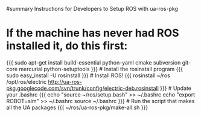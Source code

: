 #summary Instructions for Developers to Setup ROS with ua-ros-pkg

  # If the machine has never had ROS installed it, do this first:
  {{{
  sudo apt-get install build-essential python-yaml cmake subversion git-core mercurial python-setuptools
  }}}
    # Install the rosinstall program
    {{{
    sudo easy_install -U rosinstall
    }}}
      # Install ROS!
      {{{
      rosinstall ~/ros /opt/ros/electric http://ua-ros-pkg.googlecode.com/svn/trunk/config/electric-deb.rosinstall
      }}}
        # Update your .bashrc
        {{{
        echo "source ~/ros/setup.bash" >> ~/.bashrc
        echo "export ROBOT=sim" >> ~/.bashrc
        source ~/.bashrc
        }}}
          # Run the script that makes all the UA packages
          {{{
          ~/ros/ua-ros-pkg/make-all.sh
          }}}
